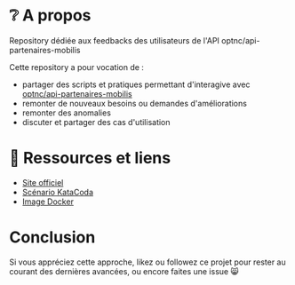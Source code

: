 # ❔ A propos

Repository dédiée aux feedbacks des utilisateurs de l'API optnc/api-partenaires-mobilis

Cette repository a pour vocation de : 

- partager des scripts et pratiques permettant d'interagive avec [optnc/api-partenaires-mobilis](https://hub.docker.com/r/optnc/api-partenaires-mobilis)
- remonter de nouveaux besoins ou demandes d'améliorations
- remonter des anomalies
- discuter et partager des cas d'utilisation

# 🔖 Ressources et liens

- [Site officiel](https://www.opt.nc/particuliers/mobile/un-reseau-de-boutiques-mobilis-ma-disposition)
- [Scénario KataCoda](https://www.katacoda.com/opt-labs/courses/partenaires-mobilis/)
- [Image Docker](https://hub.docker.com/r/optnc/api-partenaires-mobilis)

# Conclusion

Si vous appréciez cette approche, likez ou followez ce projet pour rester au courant des dernières avancées, ou encore faites une issue 😸
